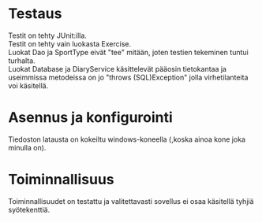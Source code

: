 # Testaus
Testit on tehty JUnit:illa.  
Testit on tehty vain luokasta Exercise.  
Luokat Dao ja SportType eivät "tee" mitään, joten testien tekeminen tuntui turhalta.  
Luokat Database ja DiaryService käsittelevät pääosin tietokantaa ja useimmissa metodeissa on jo "throws (SQL)Exception" jolla virhetilanteita voi käsitellä.
# Asennus ja konfigurointi  
Tiedoston latausta on kokeiltu windows-koneella (,koska ainoa kone joka minulla on).  
# Toiminnallisuus
Toiminnallisuudet on testattu ja valitettavasti sovellus ei osaa käsitellä tyhjiä syötekenttiä.
